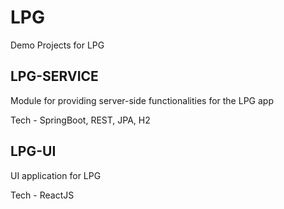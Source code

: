 # LPG
Demo Projects for LPG

## LPG-SERVICE
Module for providing server-side functionalities for the LPG app

Tech - SpringBoot, REST, JPA, H2

## LPG-UI
UI application for LPG

Tech - ReactJS
